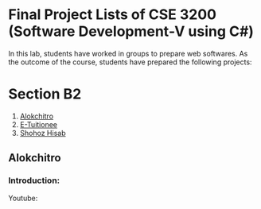 # Final Project Lists of CSE 3200 (Software Development-V using C#)

In this lab, students have worked in groups to prepare web softwares. As the outcome of the course, students have prepared the following projects:

[comment]: <> (This is a comment, it will not be included)
# Section B2
1. [Alokchitro](https://CSE3200-Spring2020.github.io/project)
2. [E-Tuitionee](https://CSE3200-Spring2020.github.io/project)
3. [Shohoz Hisab](https://CSE3200-Spring2020.github.io/project)


## Alokchitro
### Introduction:
[comment]: <> (Write a short intro here)

Youtube: [](www.youtube.com)
